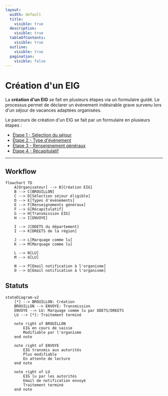 ```yaml
---
layout:
  width: default
  title:
    visible: true
  description:
    visible: true
  tableOfContents:
    visible: true
  outline:
    visible: true
  pagination:
    visible: false
---
```


# Création d'un EIG

La **création d'un EIG** se fait en plusieurs étapes via un formulaire guidé. Le processus permet de déclarer un événement indésirable grave survenu lors d'un séjour de vacances adaptées organisées.

Le parcours de création d'un EIG se fait par un formulaire en plusieurs étapes :&#x20;

* [Étape 1 - Sélection du séjour](etape-1-selection-du-sejour.md)
* [Étape 2 - Type d'événement](etape-2-type-devenement.md)
* [Étape 3 - Renseignement généraux](etape-3-renseignements-generaux.md)
* [Étape 4 - Récapitulatif](etape-4-recapitulatif.md)

***

## Workflow&#x20;

```mermaid
flowchart TD
    A[Organisateur] --> B[Création EIG]
    B --> C[BROUILLON]
    C --> D[Sélection séjour éligible]
    D --> E[Types d'événements]
    E --> F[Renseignements généraux]
    F --> G[Récapitulatif]
    G --> H[Transmission EIG]
    H --> I[ENVOYE]
    
    I --> J[DDETS du département]
    I --> K[DREETS de la région]
    
    J --> L[Marquage comme lu]
    K --> M[Marquage comme lu]
    
    L --> N[LU]
    M --> O[LU]
    
    N --> P[Email notification à l'organisme]
    O --> Q[Email notification à l'organisme]
```

## Statuts&#x20;

```mermaid
stateDiagram-v2
    [*] --> BROUILLON: Création
    BROUILLON --> ENVOYE: Transmission
    ENVOYE --> LU: Marquage comme lu par DDETS/DREETS
    LU --> [*]: Traitement terminé
    
    note right of BROUILLON
        EIG en cours de saisie
        Modifiable par l'organisme
    end note
    
    note right of ENVOYE
        EIG transmis aux autorités
        Plus modifiable
        En attente de lecture
    end note
    
    note right of LU
        EIG lu par les autorités
        Email de notification envoyé
        Traitement terminé
    end note
```
